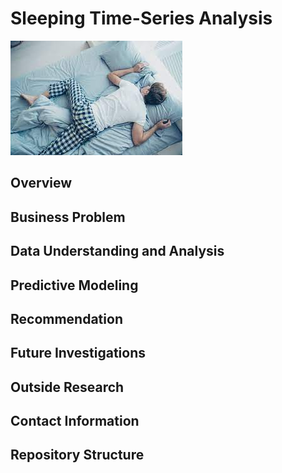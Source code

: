 # Sleeping Time-Series Analysis
![sleeping_time](Images/sleeping_time.jpeg)

## Overview

## Business Problem



## Data Understanding and Analysis

## Predictive Modeling

## Recommendation

## Future Investigations

## Outside Research



## Contact Information

## Repository Structure